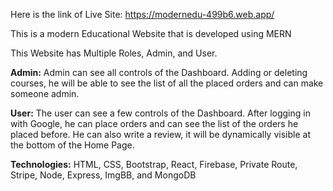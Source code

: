 Here is the link of Live Site: https://modernedu-499b6.web.app/

This is a modern Educational Website that is developed using MERN

This Website has Multiple Roles, Admin, and User.

**Admin:** Admin can see all controls of the Dashboard. Adding or deleting
courses, he will be able to see the list of all the placed orders and can make
someone admin.

**User:** The user can see a few controls of the Dashboard. After logging in
with Google, he can place orders and can see the list of the orders he
placed before. He can also write a review, it will be dynamically visible at
the bottom of the Home Page.

**Technologies:** HTML, CSS, Bootstrap, React, Firebase, Private Route,
Stripe, Node, Express, ImgBB, and MongoDB

